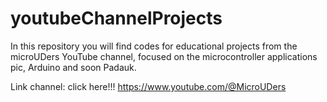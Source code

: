 # youtubeChannelProjects
In this repository you will find codes for educational projects from the microUDers YouTube channel, focused on the microcontroller applications pic, Arduino and soon Padauk.

Link channel: 
click here!!!  https://www.youtube.com/@MicroUDers
